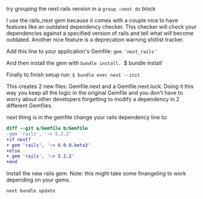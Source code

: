 try grouping the next rails version in a `group :next do` block

I use the rails_next gem because it comes with a couple nice to have features like an outdated dependency checker. This checker will check your dependencies against a specified version of rails and tell what will become outdated. Another nice feature is a deprecation warning shitlist tracker.

Add this line to your application's Gemfile:
`gem 'next_rails'`

And then install the gem with `bundle install.
`$ bundle install`

Finally to finish setup run:
`$ bundle exec next --init`

This creates 2 new files: Gemfile.next and a Gemfile.next.lock. Doing it this way you keep all the logic in the original Gemfile and you don't have to worry about other developers forgetting to modify a dependency in 2 different Gemfiles.

next thing is in the gemfile change your rails dependency line to:
```diff
diff --git a/Gemfile b/Gemfile
-gem 'rails', '~> 5.2.2'
+if next?
+ gem 'rails', '~> 6.0.0.beta3'
+else
+ gem 'rails', '~> 5.2.2'
+end
```


Install the new rails gem. Note: this might take some finangeling to work depending on your gems.

`next bundle update`
